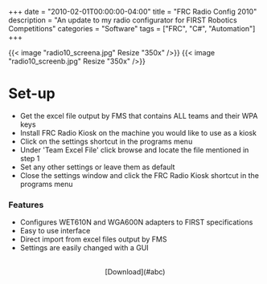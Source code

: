 +++
date = "2010-02-01T00:00:00-04:00"
title = "FRC Radio Config 2010"
description = "An update to my radio configurator for FIRST Robotics Competitions"
categories = "Software"
tags = ["FRC", "C#", "Automation"]
+++

{{< image "radio10_screena.jpg" Resize "350x" />}}
{{< image "radio10_screenb.jpg" Resize "350x" />}}

# Set-up
- Get the excel file output by FMS that contains ALL teams and their WPA keys
- Install FRC Radio Kiosk on the machine you would like to use as a kiosk
- Click on the settings shortcut in the programs menu
- Under 'Team Excel File' click browse and locate the file mentioned in step 1
- Set any other settings or leave them as default
- Close the settings window and click the FRC Radio Kiosk shortcut in the programs menu

### Features
- Configures WET610N and WGA600N adapters to FIRST specifications
- Easy to use interface
- Direct import from excel files output by FMS
- Settings are easily changed with a GUI

<br/>

<center>[Download](#abc)</center>
